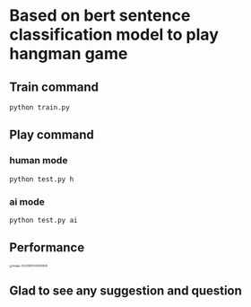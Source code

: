 

# Based on bert sentence classification model to play hangman game



## Train command

```
python train.py
```

## Play command

### human mode

```
python test.py h
```

### ai mode

```
python test.py ai
```

## Performance

<img src="/Users/xanxus1111/Library/Application Support/typora-user-images/image-20230805143609926.png" alt="image-20230805143609926" style="zoom: 33%;" />



## Glad to see any suggestion and question